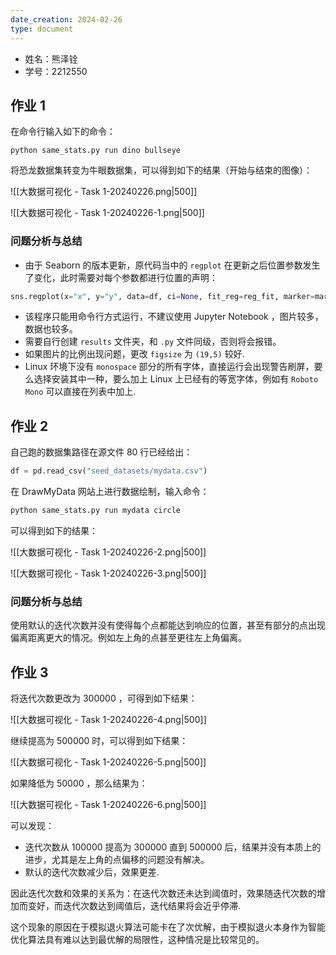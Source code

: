 ```yaml
---
date_creation: 2024-02-26
type: document
---
```

- 姓名：熊泽铨
- 学号：2212550

## 作业 1
在命令行输入如下的命令：

```shell
python same_stats.py run dino bullseye
```

将恐龙数据集转变为牛眼数据集，可以得到如下的结果（开始与结束的图像）：

![[大数据可视化 - Task 1-20240226.png|500]]

![[大数据可视化 - Task 1-20240226-1.png|500]]
### 问题分析与总结
- 由于 Seaborn 的版本更新，原代码当中的 `regplot` 在更新之后位置参数发生了变化，此时需要对每个参数都进行位置的声明：

```python
sns.regplot(x="x", y="y", data=df, ci=None, fit_reg=reg_fit, marker=marker,scatter_kws={"s": 50, "alpha": 0.7, "color":color},line_kws={"linewidth":4, "color":"red"})
```

- 该程序只能用命令行方式运行，不建议使用 Jupyter Notebook ，图片较多，数据也较多。
- 需要自行创建 `results` 文件夹，和 `.py` 文件同级，否则将会报错。
- 如果图片的比例出现问题，更改 `figsize` 为 `(19,5)` 较好.
- Linux 环境下没有 `monospace` 部分的所有字体，直接运行会出现警告刷屏，要么选择安装其中一种，要么加上 Linux 上已经有的等宽字体，例如有 `Roboto Mono` 可以直接在列表中加上.

## 作业 2
自己跑的数据集路径在源文件 80 行已经给出：

```python
df = pd.read_csv("seed_datasets/mydata.csv")
```

在 DrawMyData 网站上进行数据绘制，输入命令：

```python
python same_stats.py run mydata circle
```

可以得到如下的结果：

![[大数据可视化 - Task 1-20240226-2.png|500]]

![[大数据可视化 - Task 1-20240226-3.png|500]]

### 问题分析与总结
使用默认的迭代次数并没有使得每个点都能达到响应的位置，甚至有部分的点出现偏离距离更大的情况。例如左上角的点甚至更往左上角偏离。

## 作业 3
将迭代次数更改为 $300000$ ，可得到如下结果：

![[大数据可视化 - Task 1-20240226-4.png|500]]

继续提高为 $500000$ 时，可以得到如下结果：

![[大数据可视化 - Task 1-20240226-5.png|500]]

如果降低为 $50000$ ，那么结果为：

![[大数据可视化 - Task 1-20240226-6.png|500]]

可以发现：

- 迭代次数从 $100000$ 提高为 $300000$ 直到 $500000$ 后，结果并没有本质上的进步，尤其是左上角的点偏移的问题没有解决。
- 默认的迭代次数减少后，效果更差.

因此迭代次数和效果的关系为：在迭代次数还未达到阈值时，效果随迭代次数的增加而变好，而迭代次数达到阈值后，迭代结果将会近乎停滞. 

这个现象的原因在于模拟退火算法可能卡在了次优解，由于模拟退火本身作为智能优化算法具有难以达到最优解的局限性，这种情况是比较常见的。